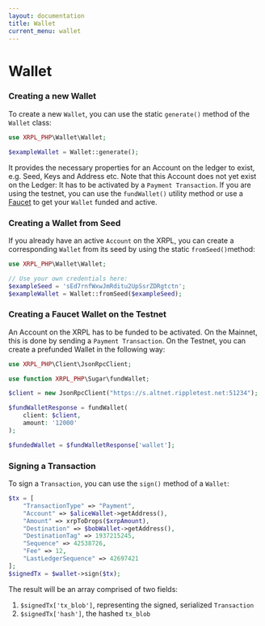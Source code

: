 ```yaml
---
layout: documentation
title: Wallet
current_menu: wallet
---
```


# Wallet

### Creating a new Wallet 

To create a new `Wallet`, you can use the static `generate()` method of the `Wallet` class:

```php
use XRPL_PHP\Wallet\Wallet;

$exampleWallet = Wallet::generate();
```

It provides the necessary
properties for an Account on the ledger to exist, e.g. Seed, Keys and Address etc. Note that this Account does not
yet exist on the Ledger: It has to be activated by a `Payment Transaction`. If you are using the testnet, you can use the
`fundWallet()` utility method or use a [Faucet](https://test.bithomp.com/faucet/) to get your `Wallet` funded and active.


### Creating a Wallet from Seed

If you already have an active `Account` on the XRPL, you can create a corresponding `Wallet` from its seed by using the 
static `fromSeed()`method:

```php
use XRPL_PHP\Wallet\Wallet;

// Use your own credentials here:
$exampleSeed = 'sEd7rnfWxwJmRditu2UpSsrZDRgtctn';
$exampleWallet = Wallet::fromSeed($exampleSeed);
```

### Creating a Faucet Wallet on the Testnet

An Account on the XRPL has to be funded to be activated. On the Mainnet, this is done by sending a `Payment Transaction`. 
On the Testnet, you can create a prefunded Wallet in the following way:

```php
use XRPL_PHP\Client\JsonRpcClient;

use function XRPL_PHP\Sugar\fundWallet;

$client = new JsonRpcClient("https://s.altnet.rippletest.net:51234");

$fundWalletResponse = fundWallet(
    client: $client,
    amount: '12000'
);

$fundedWallet = $fundWalletResponse['wallet'];
```

### Signing a Transaction

To sign a `Transaction`, you can use the `sign()` method of a `Wallet`:

```php
$tx = [
    "TransactionType" => "Payment",
    "Account" => $aliceWallet->getAddress(),
    "Amount" => xrpToDrops($xrpAmount),
    "Destination" => $bobWallet->getAddress(),
    "DestinationTag" => 1937215245,
    "Sequence" => 42538726,
    "Fee" => 12,
    "LastLedgerSequence" => 42697421  
];
$signedTx = $wallet->sign($tx);
```

The result will be an array comprised of two fields:
1. `$signedTx['tx_blob']`, representing the signed, serialized `Transaction`
2. `$signedTx['hash']`, the hashed `tx_blob`